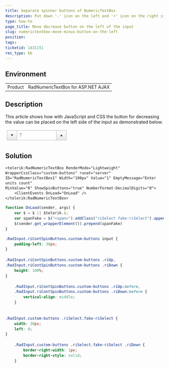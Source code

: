 ```yaml
---
title: Separate spinner buttons of NumericTextBox
description: Put down '-' icon on the left and '+' icon on the right side of RadNumericTextBox.
type: how-to
page_title: Move decrease button on the left of the input
slug: numerictextbox-move-minus-button-on-the-left
position: 
tags: 
ticketid: 1431151
res_type: kb
---
```


## Environment
<table>
	<tbody>
		<tr>
			<td>Product</td>
			<td>RadNumericTextBox for ASP.NET AJAX</td>
		</tr>
	</tbody>
</table>


## Description
This article shows how with JavaScript and CSS the button for decreasing the value can be placed on the left side of the input as demonstrated below.

![numerictextbox-move-minus-button-on-the-left](images/numerictextbox-move-minus-button-on-the-left.png)

## Solution

````ASPNET
<telerik:RadNumericTextBox RenderMode="Lightweight" WrapperCssClass="custom-buttons" runat="server" 
ID="RadNumericTextBox1" Width="190px" Value="1" EmptyMessage="Enter units count" 
MinValue="0" ShowSpinButtons="true" NumberFormat-DecimalDigits="0">
    <ClientEvents OnLoad="OnLoad" />
</telerik:RadNumericTextBox>
````

````JavaScript
function OnLoad(sender, args) {
	var $ = $ || $telerik.$;
	var spanFake = $("<span>").addClass("riSelect fake-riSelect").append($(sender.SpinDownButton))
	$(sender.get_wrapperElement()).prepend(spanFake)
}
````

````CSS
.RadInput.riContSpinButtons.custom-buttons input {
	padding-left: 38px;
}

.RadInput.riContSpinButtons.custom-buttons .riUp,
.RadInput.riContSpinButtons.custom-buttons .riDown {
	height: 100%;
}

	.RadInput.riContSpinButtons.custom-buttons .riUp:before,
	.RadInput.riContSpinButtons.custom-buttons .riDown:before {
		vertical-align: middle;
	}


.RadInput.custom-buttons .riSelect.fake-riSelect {
	width: 30px;
	left: 0;
}

	.RadInput.custom-buttons .riSelect.fake-riSelect .riDown {
		border-right-width: 1px;
		border-right-style: solid;
	}
````


